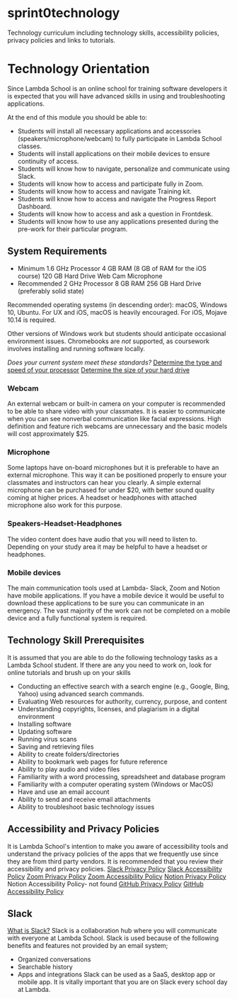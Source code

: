 # sprint0technology
Technology curriculum including technology skills, accessibility policies, privacy policies and links to tutorials. 

# Technology Orientation
Since Lambda School is an online school for training software developers it is expected that you will have advanced skills in using and troubleshooting applications. 

At the end of this module you should be able to:
* Students will install all necessary applications and accessories (speakers/microphone/webcam) to fully participate in Lambda School classes.
* Students will install applications on their mobile devices to ensure continuity of access.
* Students will know how to navigate, personalize and communicate using Slack.
* Students will know how to access and participate fully in Zoom.
* Students will know how to access and navigate Training kit.
* Students will know how to access and navigate the Progress Report Dashboard.
* Students will know how to access and ask a question in Frontdesk.
* Students will know how to use any applications presented during the pre-work for their particular program. 

## System Requirements

* Minimum
 1.6 GHz Processor
 4 GB RAM (8 GB of RAM for the iOS course)
 120 GB Hard Drive
 Web Cam
 Microphone
* Recommended
 2 GHz Processor
 8 GB RAM
 256 GB Hard Drive (preferably solid state)

Recommended operating systems (in descending order): macOS, Windows 10, Ubuntu. For UX and iOS, macOS is heavily encouraged. For iOS, Mojave 10.14 is required.

Other versions of Windows work but students should anticipate occasional environment issues. Chromebooks are *not* supported, as coursework involves installing and running software locally.

_Does your current system meet these standards?_
[Determine the type and speed of your processor](https://www.computerhope.com/issues/ch000046.htm)
[Determine the size of your hard drive](https://www.computerhope.com/issues/ch000497.htm)

### Webcam
An external webcam or built-in camera on your computer is recommended to be able to share video with your classmates. It is easier to communicate when you can see nonverbal communication like facial expressions. High definition and feature rich webcams are unnecessary and the basic models will cost approximately $25. 

### Microphone
Some laptops have on-board microphones but it is preferable to have an external microphone. This way it can be positioned properly to ensure your classmates and instructors can hear you clearly. A simple external microphone can be purchased for under $20, with better sound quality coming at higher prices. A headset or headphones with attached microphone also work for this purpose.

### Speakers-Headset-Headphones
The video content does have audio that you will need to listen to. Depending on your study area it may be helpful to have a headset or headphones. 

### Mobile devices
The main communication tools used at Lambda- Slack, Zoom and Notion have mobile applications. If you have a mobile device it would be useful to download these applications to be sure you can communicate in an emergency. The vast majority of the work can not be completed on a mobile device and a fully functional system is required. 

## Technology Skill Prerequisites
It is assumed that you are able to do the following technology tasks as a Lambda School student. If there are any you need to work on, look for online tutorials and brush up on your skills
* Conducting an effective search with a search engine (e.g., Google, Bing, Yahoo) using advanced search commands.
* Evaluating Web resources for authority, currency, purpose, and content
* Understanding copyrights, licenses, and plagiarism in a digital environment
* Installing software
* Updating software
* Running virus scans
* Saving and retrieving files
* Ability to create folders/directories
* Ability to bookmark web pages for future reference
* Ability to play audio and video files
* Familiarity with a word processing, spreadsheet and database program
* Familiarity with a computer operating system (Windows or MacOS)
* Have and use an email account
* Ability to send and receive email attachments
* Ability to troubleshoot basic technology issues

## Accessibility and Privacy Policies
It is Lambda School's intention to make you aware of accessibility tools and understand the privacy policies of the apps that we frequently use since they are from third party vendors. It is recommended that you review their accessibility and privacy policies. 
[Slack Privacy Policy](https://slack.com/privacy-policy)
[Slack Accessibility Policy](https://slack.com/accessibility-plan)
[Zoom Privacy Policy](https://zoom.us/privacy)
[Zoom Accessibility Policy](https://zoom.us/accessibility)
[Notion Privacy Policy](https://www.notion.so/Terms-and-Privacy-28ffdd083dc3473e9c2da6ec011b58ac)
Notion Accessibility Policy- not found
[GitHub Privacy Policy](https://help.github.com/en/articles/github-privacy-statement)
[GitHub Accessibility Policy](https://government.github.com/accessibility/)

## Slack 
[What is Slack?](https://www.youtube.com/watch?v=9RJZMSsH7-g)
Slack is a collaboration hub where you will communicate with everyone at Lambda School. Slack is used because of the following benefits and features not provided by an email system;
* Organized conversations
* Searchable history
* Apps and integrations
Slack can be used as a SaaS, desktop app or mobile app. 
It is vitally important that you are on Slack every school day at Lambda. 

